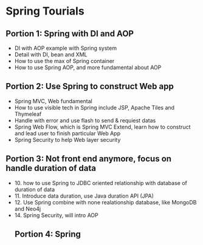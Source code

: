 <h1>Spring Tourials</h1>

<h2>Portion 1: Spring with DI and AOP</h2>
<ul>
	<li>DI with AOP example with Spring system</li>
	<li>Detail with DI, bean and XML</li>
	<li>How to use the max of Spring container</li>
	<li>How to use Spring AOP, and more fundamental about AOP</li>
</ul>
<h2>Portion 2: Use Spring to construct Web app</h2>
<ul>
	<li>Spring MVC, Web fundamental</li>
	<li>How to use visible tech in Spring include JSP, Apache Tiles and Thymeleaf</li>
	<li>Handle with error and use flash to send & requiest datas</li>	
	<li>Spring Web Flow, which is Spring MVC Extend, learn how to construct and lead user to finish particular Web App</li>
	<li>Spring Security to help Web layer security</li>
</ul>
<h2>Portion 3: Not front end anymore, focus on handle duration of data</h2>
<ul>
	<li>10. how to use Spring to JDBC oriented relationship with database of duration of data</li>
	<li>11. Introduce data duration, use Java duration API (JPA) </li>
	<li>12. Use Spring combine with none realationship database, like MongoDB and Neo4j</li>
	<li>14. Spring Security, will intro AOP</li>
</ul>
<ul>
<h2>Portion 4: Spring</h2>
</ul>


